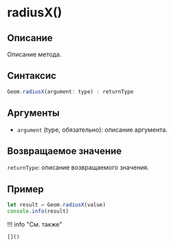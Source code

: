 # radiusX()

## Описание
Описание метода.

## Синтаксис
```javascript
Geom.radiusX(argument: type) : returnType
```

## Аргументы
- `argument` (type, обязательно): описание аргумента.

## Возвращаемое значение
`returnType`: описание возвращаемого значения.

## Пример
```javascript linenums="1"
let result = Geom.radiusX(value)
console.info(result)
```

!!! info "См. также"

    []()

